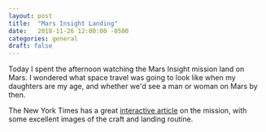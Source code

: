 ```yaml
---
layout: post
title:  "Mars Insight Landing"
date:   2018-11-26 12:00:00 -0500
categories: general
draft: false
---
```


Today I spent the afternoon watching the Mars Insight mission land on Mars. I wondered what space travel was going to look like when my daughters are my age, and whether we'd see a man or woman on Mars by then.

The New York Times has a great [interactive article](https://www.nytimes.com/interactive/2018/11/25/science/insight-how-to-land-on-mars.html) on the mission, with some excellent images of the craft and landing routine.